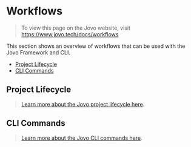 # Workflows

> To view this page on the Jovo website, visit https://www.jovo.tech/docs/workflows

This section shows an overview of workflows that can be used with the Jovo Framework and CLI.

* [Project Lifecycle](#project-lifecycle)
* [CLI Commands](#cli-commands)


## Project Lifecycle

> [Learn more about the Jovo project lifecycle here](./project-lifecycle.md './project-lifecycle').

## CLI Commands

> [Learn more about the Jovo CLI commands here](./cli './cli').


<!--[metadata]: {"description": "Learn more about workflows you can use with the Jovo Framework for Alexa Skills and Google Actions.",
		            "route": "workflows"}-->
